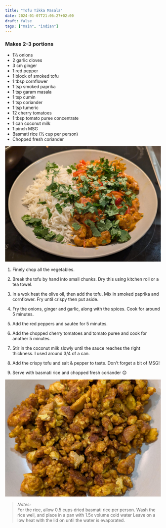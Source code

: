 ```yaml
---
title: "Tofu Tikka Masala"
date: 2024-01-07T21:06:27+02:00
draft: false
tags: ["main", "indian"]
---
```


### Makes 2-3 portions

- 1½ onions
- 2 garlic cloves
- 3 cm ginger
- 1 red pepper
- 1 block of smoked tofu
- 1 tbsp cornflower
- 1 tsp smoked paprika
- 1 tsp garam masala
- 1 tsp cumin
- 1 tsp coriander
- 1 tsp tumeric
- 12 cherry tomatoes
- 1 tbsp tomato puree concentrate
- 1 can coconut milk
- 1 pinch MSG
- Basmati rice (½ cup per person)
- Chopped fresh coriander

![Tofu Tikka Masala](../masala.jpeg)

1. Finely chop all the vegetables.

1. Break the tofu by hand into small chunks. Dry this using kitchen roll or a tea towel.

2. In a wok heat the olive oil, then add the tofu. Mix in smoked paprika and cornflower. Fry until crispy then put aside.

4. Fry the onions, ginger and garlic, along with the spices. Cook for around 5 minutes.

3. Add the red peppers and sautée for 5 minutes.

4. Add the chopped cherry tomatoes and tomato puree and cook for another 5 minutes.

5. Stir in the coconut milk slowly until the sauce reaches the right thickness. I used around 3/4 of a can.

6. Add the crispy tofu and salt & pepper to taste. Don't forget a bit of MSG!

7. Serve with basmati rice and chopped fresh coriander 😊


![Tofu Crumbs](../tofucrumbs.jpeg)

> *Notes:* \
For the rice, allow 0.5 cups dried basmati rice per person.
Wash the rice well, and place in a pan with 1.5x volume cold water
Leave on a low heat with the lid on until the water is evaporated.